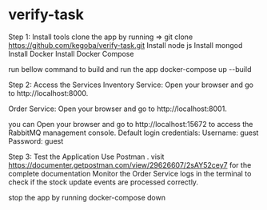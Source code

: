 # verify-task

Step 1: Install tools
clone the app by running => git clone https://github.com/kegoba/verify-task.git 
Install node js
Install mongod 
Install Docker
Install Docker Compose

run bellow command to build and run the app
docker-compose up --build

Step 2: Access the Services
Inventory Service:
Open your browser and go to http://localhost:8000.

Order Service:
Open your browser and go to http://localhost:8001.


you can Open your browser and go to http://localhost:15672 to access the RabbitMQ management console.
Default login credentials:
Username: guest
Password: guest


Step 3: Test the Application
Use Postman .
visit https://documenter.getpostman.com/view/29626607/2sAY52cey7
for the complete documentation
Monitor the Order Service logs in the terminal to check if the stock update events are processed correctly.


stop the app by running
docker-compose down


